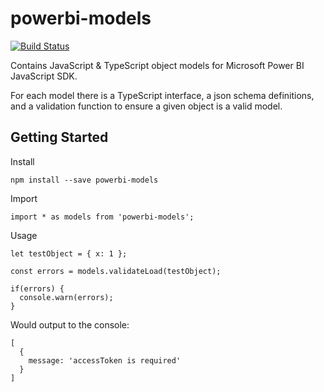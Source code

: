 # powerbi-models
[![Build Status](https://travis-ci.com/Microsoft/powerbi-models.svg?token=nXyWFYxRu6tVxUMJAuJr&branch=master)](https://travis-ci.com/Microsoft/powerbi-models)

Contains JavaScript &amp; TypeScript object models for Microsoft Power BI JavaScript SDK.

For each model there is a TypeScript interface, a json schema definitions, and a validation function to ensure a given object is a valid model.

## Getting Started

Install
```
npm install --save powerbi-models
```

Import
```
import * as models from 'powerbi-models';
```

Usage
```
let testObject = { x: 1 };

const errors = models.validateLoad(testObject);

if(errors) {
  console.warn(errors);
}

```
Would output to the console:
```
[
  {
    message: 'accessToken is required'
  }
]
```
